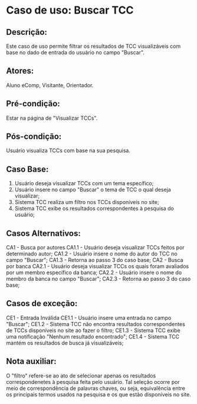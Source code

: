 # Caso de uso: Buscar TCC

## Descrição:
Este caso de uso permite filtrar os resultados de TCC visualizáveis com base no dado de entrada do usuário no campo "Buscar".
## Atores:
Aluno eComp, Visitante, Orientador.
## Pré-condição:
Estar na página de "Visualizar TCCs".
## Pós-condição:
Usuário visualiza TCCs com base na sua pesquisa.
## Caso Base:
1. Usuário deseja visualizar TCCs com um tema específico;
1. Usuário insere no campo "Buscar" o tema de TCC o qual deseja visualizar;
1. Sistema TCC realiza um filtro nos TCCs disponíveis no site;
1. Sistema TCC exibe os resultados correspondentes à pesquisa do usuário;
## Casos Alternativos:
CA1 - Busca por autores
CA1.1 - Usuário deseja visualizar TCCs feitos por determinado autor;
CA1.2 - Usuário insere o nome do autor do TCC no campo "Buscar";
CA1.3 - Retorna ao passo 3 do caso base;
CA2 - Busca por banca
CA2.1 - Usuário deseja visualizar TCCs os quais foram avaliados por um membro específico da banca;
CA2.2 - Usuário insere o nome do membro da banca no campo "Buscar";
CA2.3 - Retorna ao passo 3 do caso base;
## Casos de exceção:
CE1 - Entrada Inválida
CE1.1 - Usuário insere uma entrada no campo "Buscar";
CE1.2 - Sistema TCC não encontra resultados correspondentes de TCCs disponíveis no site ao fazer o filtro;
CE1.3 - Sistema TCC exibe uma notificação "Nenhum resultado encontrado";
CE1.4 - Sistema TCC mantém os resultados de busca já visualizáveis;
## Nota auxiliar:
O "filtro" refere-se ao ato de selecionar apenas os resultados correspondenetes à pesquisa feita pelo usuário. Tal seleção ocorre por meio de correspondência de palavras chaves, ou seja, equivalência entre os principais termos usados na pesquisa e os que estão disponíveis no site.